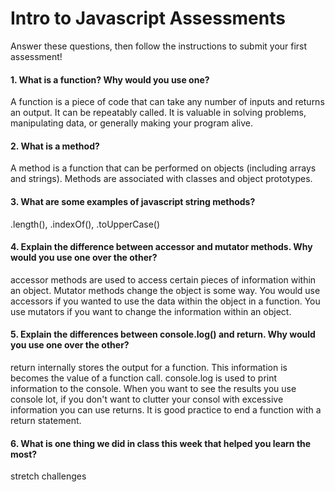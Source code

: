 # Intro to Javascript Assessments

Answer these questions, then follow the instructions to submit your first assessment!

#### 1. What is a function? Why would you use one?
A function is a piece of code that can take any number of inputs and returns an output.  It can be repeatably called.  It is valuable in solving problems, manipulating data, or generally making your program alive.
#### 2. What is a method?
A method is a function that can be performed on objects (including arrays and strings).  Methods are associated with classes and object prototypes.
#### 3. What are some examples of javascript string methods?
.length(), .indexOf(), .toUpperCase()
#### 4. Explain the difference between accessor and mutator methods. Why would you use one over the other?
accessor methods are used to access certain pieces of information within an object.  Mutator methods change the object is some way.  You would use accessors if you wanted to use the data within the object in a function.  You use mutators if you want to change the information within an object.
#### 5. Explain the differences between console.log() and return. Why would you use one over the other?
return internally stores the output for a function.  This information is becomes the value of a function call.  console.log is used to print information to the console.  When you want to see the results you use console lot, if you don't want to clutter your consol with excessive information you can use returns.  It is good practice to end a function with a return statement.
#### 6. What is one thing we did in class this week that helped you learn the most?  
stretch challenges